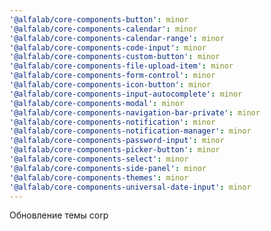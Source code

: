 ```yaml
---
'@alfalab/core-components-button': minor
'@alfalab/core-components-calendar': minor
'@alfalab/core-components-calendar-range': minor
'@alfalab/core-components-code-input': minor
'@alfalab/core-components-custom-button': minor
'@alfalab/core-components-file-upload-item': minor
'@alfalab/core-components-form-control': minor
'@alfalab/core-components-icon-button': minor
'@alfalab/core-components-input-autocomplete': minor
'@alfalab/core-components-modal': minor
'@alfalab/core-components-navigation-bar-private': minor
'@alfalab/core-components-notification': minor
'@alfalab/core-components-notification-manager': minor
'@alfalab/core-components-password-input': minor
'@alfalab/core-components-picker-button': minor
'@alfalab/core-components-select': minor
'@alfalab/core-components-side-panel': minor
'@alfalab/core-components-themes': minor
'@alfalab/core-components-universal-date-input': minor
---
```


Обновление темы corp
